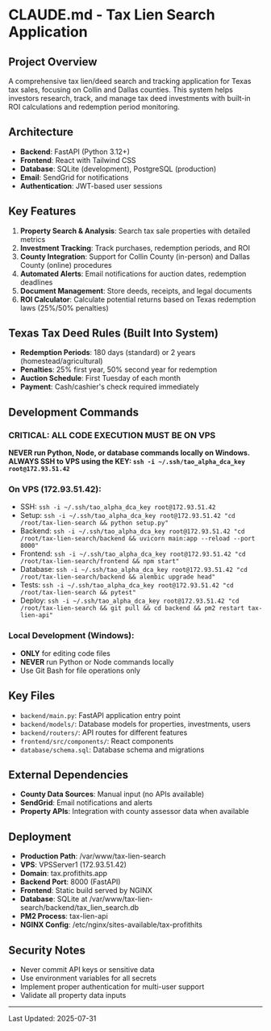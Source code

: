 # CLAUDE.md - Tax Lien Search Application

## Project Overview
A comprehensive tax lien/deed search and tracking application for Texas tax sales, focusing on Collin and Dallas counties. This system helps investors research, track, and manage tax deed investments with built-in ROI calculations and redemption period monitoring.

## Architecture
- **Backend**: FastAPI (Python 3.12+)
- **Frontend**: React with Tailwind CSS
- **Database**: SQLite (development), PostgreSQL (production)
- **Email**: SendGrid for notifications
- **Authentication**: JWT-based user sessions

## Key Features
1. **Property Search & Analysis**: Search tax sale properties with detailed metrics
2. **Investment Tracking**: Track purchases, redemption periods, and ROI
3. **County Integration**: Support for Collin County (in-person) and Dallas County (online) procedures
4. **Automated Alerts**: Email notifications for auction dates, redemption deadlines
5. **Document Management**: Store deeds, receipts, and legal documents
6. **ROI Calculator**: Calculate potential returns based on Texas redemption laws (25%/50% penalties)

## Texas Tax Deed Rules (Built Into System)
- **Redemption Periods**: 180 days (standard) or 2 years (homestead/agricultural)
- **Penalties**: 25% first year, 50% second year for redemption
- **Auction Schedule**: First Tuesday of each month
- **Payment**: Cash/cashier's check required immediately

## Development Commands

### CRITICAL: ALL CODE EXECUTION MUST BE ON VPS
**NEVER run Python, Node, or database commands locally on Windows.**
**ALWAYS SSH to VPS using the KEY: `ssh -i ~/.ssh/tao_alpha_dca_key root@172.93.51.42`**

### On VPS (172.93.51.42):
- SSH: `ssh -i ~/.ssh/tao_alpha_dca_key root@172.93.51.42`
- Setup: `ssh -i ~/.ssh/tao_alpha_dca_key root@172.93.51.42 "cd /root/tax-lien-search && python setup.py"`
- Backend: `ssh -i ~/.ssh/tao_alpha_dca_key root@172.93.51.42 "cd /root/tax-lien-search/backend && uvicorn main:app --reload --port 8000"`
- Frontend: `ssh -i ~/.ssh/tao_alpha_dca_key root@172.93.51.42 "cd /root/tax-lien-search/frontend && npm start"`
- Database: `ssh -i ~/.ssh/tao_alpha_dca_key root@172.93.51.42 "cd /root/tax-lien-search/backend && alembic upgrade head"`
- Tests: `ssh -i ~/.ssh/tao_alpha_dca_key root@172.93.51.42 "cd /root/tax-lien-search && pytest"`
- Deploy: `ssh -i ~/.ssh/tao_alpha_dca_key root@172.93.51.42 "cd /root/tax-lien-search && git pull && cd backend && pm2 restart tax-lien-api"`

### Local Development (Windows):
- **ONLY** for editing code files
- **NEVER** run Python or Node commands locally
- Use Git Bash for file operations only

## Key Files
- `backend/main.py`: FastAPI application entry point
- `backend/models/`: Database models for properties, investments, users
- `backend/routers/`: API routes for different features
- `frontend/src/components/`: React components
- `database/schema.sql`: Database schema and migrations

## External Dependencies
- **County Data Sources**: Manual input (no APIs available)
- **SendGrid**: Email notifications and alerts
- **Property APIs**: Integration with county assessor data when available

## Deployment
- **Production Path**: /var/www/tax-lien-search
- **VPS**: VPSServer1 (172.93.51.42)
- **Domain**: tax.profithits.app
- **Backend Port**: 8000 (FastAPI)
- **Frontend**: Static build served by NGINX
- **Database**: SQLite at /var/www/tax-lien-search/backend/tax_lien_search.db
- **PM2 Process**: tax-lien-api
- **NGINX Config**: /etc/nginx/sites-available/tax-profithits

## Security Notes
- Never commit API keys or sensitive data
- Use environment variables for all secrets
- Implement proper authentication for multi-user support
- Validate all property data inputs

---
Last Updated: 2025-07-31